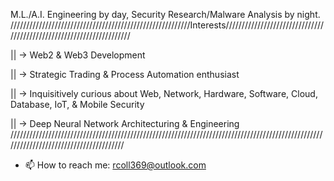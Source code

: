 M.L./A.I. Engineering by day, Security Research/Malware Analysis by night.
/////////////////////////////////////////////////////////Interests/////////////////////////////////////////////////////////////////////

                                                                                                                                   

|| -> Web2 & Web3 Development                                                                                                        

                                                                                                                                  

|| -> Strategic Trading & Process Automation enthusiast                                                                              



|| -> Inquisitively curious about Web, Network, Hardware, Software, Cloud, Database, IoT, & Mobile Security                             

                                                                                                                                   
|| -> Deep Neural Network Architecturing & Engineering                                                                      
///////////////////////////////////////////////////////////////////////////////////////////////////////////////////////////////////////

- 📫 How to reach me: rcoll369@outlook.com

<!---
collerepo/collerepo is a ✨ special ✨ repository because its `README.md` (this file) appears on your GitHub profile.
You can click the Preview link to take a look at your changes.
--->
